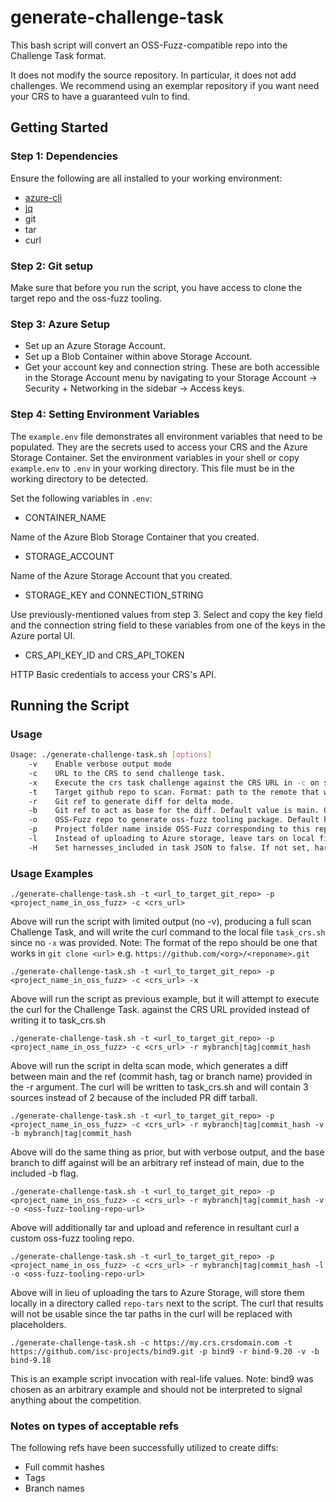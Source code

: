 # generate-challenge-task

This bash script will convert an OSS-Fuzz-compatible repo into the Challenge Task format.

It does not modify the source repository.  In particular, it does not add challenges.  We recommend using an exemplar repository if you want need your CRS to have a guaranteed vuln to find.

## Getting Started
### Step 1: Dependencies
Ensure the following are all installed to your working environment:
- [azure-cli](https://learn.microsoft.com/en-us/cli/azure/)
- [jq](https://jqlang.github.io/jq/)
- git
- tar
- curl

### Step 2: Git setup
Make sure that before you run the script, you have access to clone the target repo and the oss-fuzz tooling.

### Step 3: Azure Setup
- Set up an Azure Storage Account.
- Set up a Blob Container within above Storage Account.
- Get your account key and connection string.  These are both accessible in the Storage Account menu by navigating to your Storage Account -> Security + Networking in the sidebar -> Access keys.

### Step 4: Setting Environment Variables
The `example.env` file demonstrates all environment variables that need to be populated.
They are the secrets used to access your CRS and the Azure Storage Container.
Set the environment variables in your shell or copy `example.env` to `.env` in your working directory. This file must be in the working directory to be detected.

Set the following variables in `.env`:
- CONTAINER_NAME

Name of the Azure Blob Storage Container that you created.
- STORAGE_ACCOUNT

Name of the Azure Storage Account that you created.
- STORAGE_KEY and CONNECTION_STRING

Use previously-mentioned values from step 3. Select and copy the key field and the connection string field to these variables from one of the keys in the Azure portal UI.
- CRS_API_KEY_ID and CRS_API_TOKEN

HTTP Basic credentials to access your CRS's API.

## Running the Script
### Usage
```bash
Usage: ./generate-challenge-task.sh [options]
    -v    Enable verbose output mode
    -c    URL to the CRS to send challenge task.
    -x    Execute the crs task challenge against the CRS URL in -c on script finish. If argument is not supplied, the curl will be written to a local file.
    -t    Target github repo to scan. Format: path to the remote that will work for git clone
    -r    Git ref to generate diff for delta mode.
    -b    Git ref to act as base for the diff. Default value is main. Often useful on a repo where the central branch is called master
    -o    OSS-Fuzz repo to generate oss-fuzz tooling package. Default https://github.com/google/oss-fuzz.git
    -p    Project folder name inside OSS-Fuzz corresponding to this repo (for example, for https://github.com/apache/commons-compress, this is apache-commons-compress)
    -l    Instead of uploading to Azure storage, leave tars on local filesystem. Placeholders for sas_urls will be inserted into curl
    -H    Set harnesses_included in task JSON to false. If not set, harnesses_included defaults to true
```
### Usage Examples

`./generate-challenge-task.sh -t <url_to_target_git_repo> -p <project_name_in_oss_fuzz> -c <crs_url>`

Above will run the script with limited output (no -v), producing a full scan Challenge Task,
and will write the curl command to the local file `task_crs.sh` since no `-x` was provided.
Note: The format of the repo should be one that works in `git clone <url>` e.g. `https://github.com/<org>/<reponame>.git`

`./generate-challenge-task.sh -t <url_to_target_git_repo> -p <project_name_in_oss_fuzz> -c <crs_url> -x`

Above will run the script as previous example, but it will attempt to execute the curl for the Challenge Task.
against the CRS URL provided instead of writing it to task_crs.sh

`./generate-challenge-task.sh -t <url_to_target_git_repo> -p <project_name_in_oss_fuzz> -c <crs_url> -r mybranch|tag|commit_hash`

Above will run the script in delta scan mode, which generates a diff between main and the ref
(commit hash, tag or branch name) provided in the -r argument. The curl will be written to task_crs.sh and will contain 3 sources instead of 2 because of the included PR diff tarball.

`./generate-challenge-task.sh -t <url_to_target_git_repo> -p <project_name_in_oss_fuzz> -c <crs_url> -r mybranch|tag|commit_hash -v -b mybranch|tag|commit_hash`

Above will do the same thing as prior, but with verbose output, and the base branch to diff against will be an arbitrary ref instead of main, due to the included -b flag.

`./generate-challenge-task.sh -t <url_to_target_git_repo> -p <project_name_in_oss_fuzz> -c <crs_url> -r mybranch|tag|commit_hash -v -o <oss-fuzz-tooling-repo-url>`

Above will additionally tar and upload and reference in resultant curl a custom oss-fuzz tooling repo.

`./generate-challenge-task.sh -t <url_to_target_git_repo> -p <project_name_in_oss_fuzz> -c <crs_url> -r mybranch|tag|commit_hash -l -o <oss-fuzz-tooling-repo-url>`

Above will in lieu of uploading the tars to Azure Storage, will store them locally in a directory called `repo-tars` next to the script. The curl that results will not be usable since the tar paths in the curl will be replaced with placeholders.

`./generate-challenge-task.sh -c https://my.crs.crsdomain.com -t https://github.com/isc-projects/bind9.git -p bind9 -r bind-9.20 -v -b bind-9.18`

This is an example script invocation with real-life values.
Note: bind9 was chosen as an arbitrary example and should not be interpreted to signal anything about the competition.

### Notes on types of acceptable refs
The following refs have been successfully utilized to create diffs:
- Full commit hashes
- Tags
- Branch names
